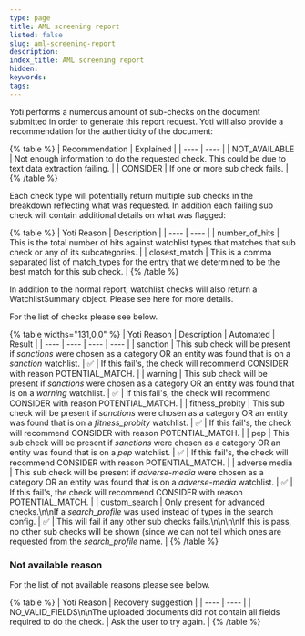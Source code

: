 ```yaml
---
type: page
title: AML screening report
listed: false
slug: aml-screening-report
description: 
index_title: AML screening report
hidden: 
keywords: 
tags: 
---
```


Yoti performs a numerous amount of sub-checks on the document submitted in order to generate this report request. Yoti will also provide a recommendation for the authenticity of the document:

{% table %}
| Recommendation | Explained | 
| ---- | ---- | 
| NOT_AVAILABLE | Not enough information to do the requested check. This could be due to text data extraction failing. | 
| CONSIDER | If one or more sub check fails. | 
{% /table %}

Each check type will potentially return multiple sub checks in the breakdown reflecting what was requested. In addition each failing sub check will contain additional details on what was flagged:

{% table %}
| Yoti Reason | Description | 
| ---- | ---- | 
| number_of_hits | This is the total number of hits against watchlist types that matches that sub check or any of its subcategories. | 
| closest_match | This is a comma separated list of match_types for the entry that we determined to be the best match for this sub check. | 
{% /table %}

In addition to the normal report, watchlist checks will also return a WatchlistSummary object. Please see here for more details.

For the list of checks please see below.

{% table widths="131,0,0" %}
| Yoti Reason | Description | Automated | Result | 
| ---- | ---- | ---- | ---- | 
| sanction | This sub check will be present if _sanctions_ were chosen as a category  OR an entity was found that is on a _sanction_ watchlist. | ✅ | If this fail's, the check will recommend CONSIDER with reason POTENTIAL_MATCH. | 
| warning | This sub check will be present if _sanctions_ were chosen as a category OR an entity was found that is on a _warning_ watchlist. | ✅ | If this fail's, the check will recommend CONSIDER with reason POTENTIAL_MATCH. | 
| fitness_probity | This sub check will be present if _sanctions_ were chosen as a category OR an entity was found that is on a _fitness_probity_ watchlist. | ✅ | If this fail's, the check will recommend CONSIDER with reason POTENTIAL_MATCH. | 
| pep | This sub check will be present if _sanctions_ were chosen as a category OR an entity was found that is on a _pep_ watchlist. | ✅ | If this fail's, the check will recommend CONSIDER with reason POTENTIAL_MATCH. | 
| adverse media | This sub check will be present if _adverse-media_ were chosen as a category OR an entity was found that is on a _adverse-media_ watchlist. | ✅ | If this fail's, the check will recommend CONSIDER with reason POTENTIAL_MATCH. | 
| custom_search | Only present for advanced checks.\n\nIf a _search_profile_ was used instead of types in the search config. | ✅ | This will fail if any other sub checks fails.\n\n\n\nIf this is pass, no other sub checks will be shown (since we can not tell which ones are requested from the _search_profile_ name. | 
{% /table %}

### Not available reason

For the list of not available reasons please see below.

{% table %}
| Yoti Reason | Recovery suggestion | 
| ---- | ---- | 
| NO_VALID_FIELDS\n\nThe uploaded documents did not contain all fields required to do the check. | Ask the user to try again. | 
{% /table %}

##